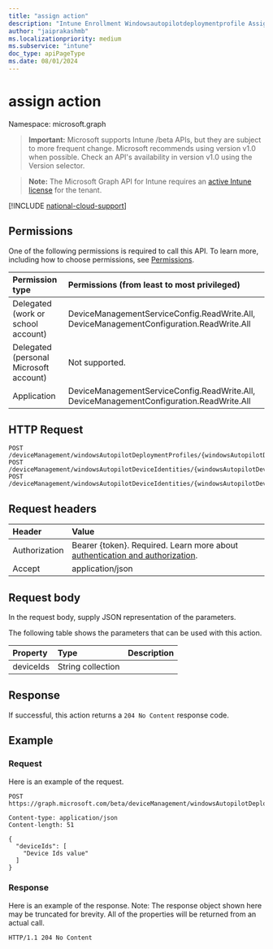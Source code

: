 ```yaml
---
title: "assign action"
description: "Intune Enrollment Windowsautopilotdeploymentprofile Assign Source_Api ."
author: "jaiprakashmb"
ms.localizationpriority: medium
ms.subservice: "intune"
doc_type: apiPageType
ms.date: 08/01/2024
---
```


# assign action

Namespace: microsoft.graph

> **Important:** Microsoft supports Intune /beta APIs, but they are subject to more frequent change. Microsoft recommends using version v1.0 when possible. Check an API's availability in version v1.0 using the Version selector.

> **Note:** The Microsoft Graph API for Intune requires an [active Intune license](https://go.microsoft.com/fwlink/?linkid=839381) for the tenant.



[!INCLUDE [national-cloud-support](../../includes/all-clouds.md)]

## Permissions
One of the following permissions is required to call this API. To learn more, including how to choose permissions, see [Permissions](/graph/permissions-reference).

|Permission type|Permissions (from least to most privileged)|
|:---|:---|
|Delegated (work or school account)|DeviceManagementServiceConfig.ReadWrite.All, DeviceManagementConfiguration.ReadWrite.All|
|Delegated (personal Microsoft account)|Not supported.|
|Application|DeviceManagementServiceConfig.ReadWrite.All, DeviceManagementConfiguration.ReadWrite.All|

## HTTP Request
<!-- {
  "blockType": "ignored"
}
-->
```http
POST /deviceManagement/windowsAutopilotDeploymentProfiles/{windowsAutopilotDeploymentProfileId}/assign
POST /deviceManagement/windowsAutopilotDeviceIdentities/{windowsAutopilotDeviceIdentityId}/deploymentProfile/assign
POST /deviceManagement/windowsAutopilotDeviceIdentities/{windowsAutopilotDeviceIdentityId}/intendedDeploymentProfile/assign
```

## Request headers
|Header|Value|
|:---|:---|
|Authorization|Bearer {token}. Required. Learn more about [authentication and authorization](/graph/auth/auth-concepts).|
|Accept|application/json|

## Request body
In the request body, supply JSON representation of the parameters.

The following table shows the parameters that can be used with this action.

|Property|Type|Description|
|:---|:---|:---|
|deviceIds|String collection||



## Response
If successful, this action returns a `204 No Content` response code.

## Example

### Request
Here is an example of the request.
```http
POST https://graph.microsoft.com/beta/deviceManagement/windowsAutopilotDeploymentProfiles/{windowsAutopilotDeploymentProfileId}/assign

Content-type: application/json
Content-length: 51

{
  "deviceIds": [
    "Device Ids value"
  ]
}
```

### Response
Here is an example of the response. Note: The response object shown here may be truncated for brevity. All of the properties will be returned from an actual call.
```http
HTTP/1.1 204 No Content
```
